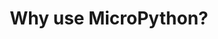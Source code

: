 ---
layout: lesson
title: Why use MicroPython?
description: It's designed to be easy to read and write, perfect for beginners
---